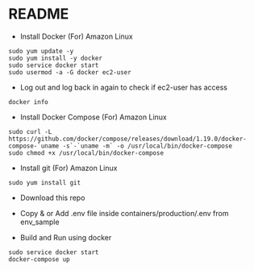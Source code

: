 # README

* Install Docker (For) Amazon Linux

```unix
sudo yum update -y
sudo yum install -y docker
sudo service docker start
sudo usermod -a -G docker ec2-user
```

* Log out and log back in again to check if ec2-user has access

```unix
docker info
```

* Install Docker Compose (For) Amazon Linux

```unix
sudo curl -L https://github.com/docker/compose/releases/download/1.19.0/docker-compose-`uname -s`-`uname -m` -o /usr/local/bin/docker-compose
sudo chmod +x /usr/local/bin/docker-compose
```

* Install git (For) Amazon Linux

```unix
sudo yum install git
```

* Download this repo

* Copy & or Add .env file inside containers/production/.env from env_sample

* Build and Run using docker

```unix
sudo service docker start
docker-compose up
```
